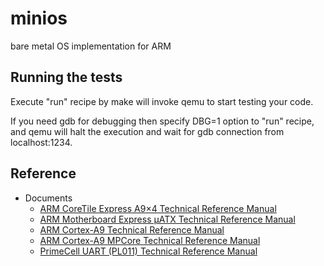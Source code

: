 # minios
bare metal OS implementation for ARM

## Running the tests
Execute "run" recipe by make will invoke qemu to start testing your code.

If you need gdb for debugging then specify DBG=1 option to "run" recipe, and qemu will halt the execution and wait for gdb connection from localhost:1234.

## Reference
* Documents
  * [ARM CoreTile Express A9×4 Technical Reference Manual](http://infocenter.arm.com/help/topic/com.arm.doc.dui0448i/DUI0448I_v2p_ca9_trm.pdf)
  * [ARM Motherboard Express µATX Technical Reference Manual](http://infocenter.arm.com/help/topic/com.arm.doc.dui0447j/DUI0447J_v2m_p1_trm.pdf)
  * [ARM Cortex-A9 Technical Reference Manual](http://infocenter.arm.com/help/topic/com.arm.doc.100511_0401_10_en/arm_cortexa9_trm_100511_0401_10_en.pdf)
  * [ARM Cortex-A9 MPCore Technical Reference Manual](http://infocenter.arm.com/help/topic/com.arm.doc.100486_0401_10_en/cortex_a9_mpcore_trm_100486_0401_10_en.pdf)
  * [PrimeCell UART (PL011) Technical Reference Manual](http://infocenter.arm.com/help/topic/com.arm.doc.ddi0183g/DDI0183G_uart_pl011_r1p5_trm.pdf)
